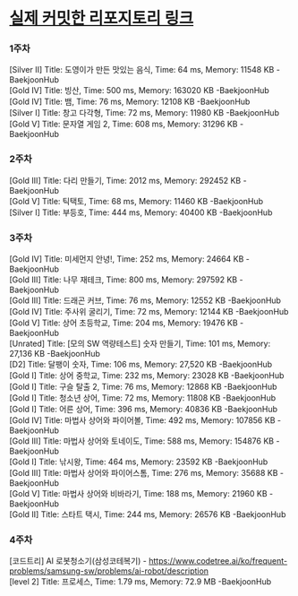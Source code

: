 # [실제 커밋한 리포지토리 링크](https://github.com/kraftenty/ps/commits/main)

### 1주차
[Silver II] Title: 도영이가 만든 맛있는 음식, Time: 64 ms, Memory: 11548 KB -BaekjoonHub  
[Gold IV] Title: 빙산, Time: 500 ms, Memory: 163020 KB -BaekjoonHub  
[Gold IV] Title: 뱀, Time: 76 ms, Memory: 12108 KB -BaekjoonHub  
[Silver I] Title: 창고 다각형, Time: 72 ms, Memory: 11980 KB -BaekjoonHub  
[Gold V] Title: 문자열 게임 2, Time: 608 ms, Memory: 31296 KB -BaekjoonHub  

### 2주차
[Gold III] Title: 다리 만들기, Time: 2012 ms, Memory: 292452 KB -BaekjoonHub  
[Gold V] Title: 틱택토, Time: 68 ms, Memory: 11460 KB -BaekjoonHub  
[Silver I] Title: 부등호, Time: 444 ms, Memory: 40400 KB -BaekjoonHub  

### 3주차   
[Gold IV] Title: 미세먼지 안녕!, Time: 252 ms, Memory: 24664 KB -BaekjoonHub    
[Gold III] Title: 나무 재테크, Time: 800 ms, Memory: 297592 KB -BaekjoonHub   
[Gold III] Title: 드래곤 커브, Time: 76 ms, Memory: 12552 KB -BaekjoonHub   
[Gold IV] Title: 주사위 굴리기, Time: 72 ms, Memory: 12144 KB -BaekjoonHub   
[Gold V] Title: 상어 초등학교, Time: 204 ms, Memory: 19476 KB -BaekjoonHub   
[Unrated] Title: [모의 SW 역량테스트] 숫자 만들기, Time: 101 ms, Memory: 27,136 KB -BaekjoonHub   
[D2] Title: 달팽이 숫자, Time: 106 ms, Memory: 27,520 KB -BaekjoonHub   
[Gold I] Title: 상어 중학교, Time: 232 ms, Memory: 23028 KB -BaekjoonHub   
[Gold I] Title: 구슬 탈출 2, Time: 76 ms, Memory: 12868 KB -BaekjoonHub   
[Gold I] Title: 청소년 상어, Time: 72 ms, Memory: 11808 KB -BaekjoonHub   
[Gold I] Title: 어른 상어, Time: 396 ms, Memory: 40836 KB -BaekjoonHub   
[Gold IV] Title: 마법사 상어와 파이어볼, Time: 492 ms, Memory: 107856 KB -BaekjoonHub   
[Gold III] Title: 마법사 상어와 토네이도, Time: 588 ms, Memory: 154876 KB -BaekjoonHub   
[Gold I] Title: 낚시왕, Time: 464 ms, Memory: 23592 KB -BaekjoonHub   
[Gold III] Title: 마법사 상어와 파이어스톰, Time: 276 ms, Memory: 35688 KB -BaekjoonHub   
[Gold V] Title: 마법사 상어와 비바라기, Time: 188 ms, Memory: 21960 KB -BaekjoonHub   
[Gold II] Title: 스타트 택시, Time: 244 ms, Memory: 26576 KB -BaekjoonHub   

### 4주차  
[코드트리] AI 로봇청소기(삼성코테복기) - https://www.codetree.ai/ko/frequent-problems/samsung-sw/problems/ai-robot/description   
[level 2] Title: 프로세스, Time: 1.79 ms, Memory: 72.9 MB -BaekjoonHub  
